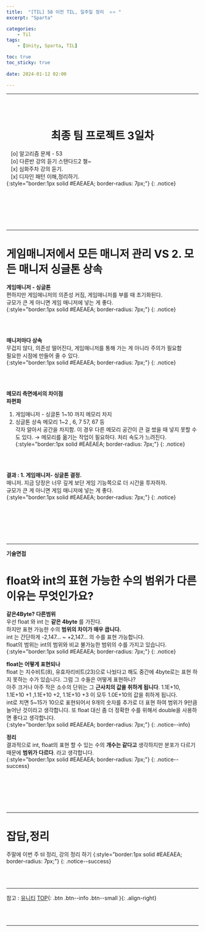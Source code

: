 ```yaml
---
title:  "[TIL] 58 이전 TIL, 일주일 정리  ⭐⭐ "
excerpt: "Sparta"

categories:
    - Til
tags:
    - [Unity, Sparta, TIL]

toc: true
toc_sticky: true
 
date: 2024-01-12 02:00

---
```

- - -



<BR><BR>

<center><H1>  최종 팀 프로젝트 3일차  </H1></center>

&nbsp;&nbsp; [o] 알고리즘 문제  - 53  
&nbsp;&nbsp; [o] 다른반 강의 듣기 스탠다드2 챌~   
&nbsp;&nbsp; [x] 심화주차 강의 듣기.  
&nbsp;&nbsp; [x] 디자인 패턴 이해,정리하기.   
{:style="border:1px solid #EAEAEA; border-radius: 7px;"}
{: .notice}  

<br><br><br><br><br>
- - - 

# 게임매니저에서 모든 매니저 관리 VS  2. 모든 매니저 싱글톤 상속

**게임매니저 - 싱글톤**  
편하지만 게임매니저의 의존성 커짐, 게임매니저를 부를 때 초기화된다.  
규모가 큰 게 아니면 게임 매니저에 넣는 게 좋다.  
{:style="border:1px solid #EAEAEA; border-radius: 7px;"}
{: .notice}

<br><br>

**매니저마다 상속**  
무겁지 않다, 의존성 떨어진다, 게임매니저를 통해 가는 게 아니라 주의가 필요함  
필요한 시점에 만들어 줄 수 있다.  
{:style="border:1px solid #EAEAEA; border-radius: 7px;"}
{: .notice}  

<br><br>

**메모리 측면에서의 차이점**  
**파편화**  
1. 게임매니저 - 싱글톤  1~10 까지 메모리 차지  
2. 싱글톤 상속  메모리 1~2 , 6, 7  57, 67 등  
각자 알아서 공간을 차지함. 이 경우 다른 메모리 공간이 큰 걸 썼을 때 넣지 못할 수도 있다.  → 메모리를 옮기는 작업이 필요하다. 처리 속도가 느려진다.  
{:style="border:1px solid #EAEAEA; border-radius: 7px;"}
{: .notice}  

<br><br>

**결과 : 1. 게임매니저- 싱글톤 결정.**  
매니저.  지금 당장은 너무 깊게 보단 게임 기능쪽으로 더 시간을 투자하자.  
규모가 큰 게 아니면 게임 매니저에 넣는 게 좋다.  
{:style="border:1px solid #EAEAEA; border-radius: 7px;"}
{: .notice}  

<br><br><br><br><br>
- - - 

**기술면접**  
# float와 int의 표현 가능한 수의 범위가 다른 이유는 무엇인가요?

**같은4Byte? 다른범위**  
우선 float 와 int 는 **같은 4byte** 를 가진다.   
하지만 표현 가능한 수의 **범위의 차이가 매우 큽니다.**  
int 는 간단하게 -2,147... ~ +2,147... 의 수를 표현 가능합니다.  
float의 범위는 int의 범위와 비교 불가능한 범위의 수를 가지고 있습니다.   
{:style="border:1px solid #EAEAEA; border-radius: 7px;"}
{: .notice}  

**float는 어떻게 표현되나**  
float 는 지수비트(8), 유효자리비트(23)으로 나눴다고 해도 중간에 4byte로는 표현 하지 못하는 수가 있습니다.  그럼 그 수들은 어떻게 표현하나?  
아주 크거나 아주 작은 소수의 단위는 그 **근사치의 값을 취하게 됩니다**. 1.1E+10, 1.1E+10 +1 ,1.1E+10 +2, 1.1E+10 +3 이 모두 1.0E+10의 값을 취하게 됩니다.   
int로 치면 5~15가 10으로 표현되어서 9개의 숫자를 추가로 더 표현 하여 범위가 9만큼 늘어난 것이라고 생각합니다. 또 float 대신 좀 더 정확한 수를 위해서 double을 사용하면 좋다고 생각합니다.   
{:style="border:1px solid #EAEAEA; border-radius: 7px;"}
{: .notice--info}  

**정리**  
결과적으로 int, float의 표현 할 수 있는 수의 **개수는 같다고** 생각하지만 분포가 다르기 때문에 **범위가 다르다**.  라고 생각합니다.  
{:style="border:1px solid #EAEAEA; border-radius: 7px;"}
{: .notice--success} 

<br><br><br><br><br>
- - - 

# 잡담,정리
주말에 이번 주 til 정리, 강의 정리 하기
{:style="border:1px solid #EAEAEA; border-radius: 7px;"}
{: .notice--success}  

<br><br>
- - -

참고 : [유니티](https://docs.unity3d.com/kr/)
[TOP](#){: .btn .btn--info .btn--small }{: .align-right}


<br><br>
- - -
